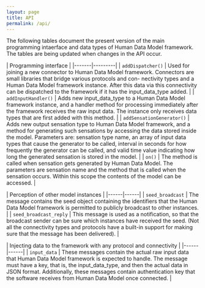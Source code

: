 ```yaml
---
layout: page
title: API
permalink: /api/
---
```


The following tables document the present version of the main programming intaerface and data types of Human Data Model framework. The tables are being updated when changes in the API occur. 

| Programming interface |
|-------|---------|
| `addDispatcher()` | Used for joining a new connector to Human Data Model framework. Connectors are small libraries that bridge various protocols and con- nectivity types and a Human Data Model framework instance. After this data via this connectivity can be dispatched to the framework if it has the input_data_type added. |
| `addInputHandler()` | Adds new input_data_type to a Human Data Model framework instance, and a handler method for processing immediately after the framework receives the raw input data. The instance only receives data types that are first added with this method. |
| `addSensationGenerator()` | Adds new output sensation type to Human Data Model framework, and a method for generating such sensations by accessing the data stored inside the model. Parameters are: sensation type name, an array of input data types that cause the generator to be called, interval in seconds  for how frequently the generator can be called, and valid time value indicating how long the generated sensation is stored in the model.  |
| `on()` | The method is called when sensation gets generated by Human Data Model. The parameters are sensation name and the method that is called when the sensation occurs. Within this scope the contents of the model can be accessed. |

| Perception of other model instances |
|------|------|
| `seed_broadcast` | The message contains the seed object containing the identifiers that the Human Data Model framework is permitted to publicly broadcast to other instances. |
| `seed_broadcast_reply` | This message is used as a notification, so that the broadcast sender can be sure which instances have received the seed. (Not all the connectivity types and protocols have a built-in support for making sure that the message has been delivered). |

| Injecting data to the framework with any protocol and connectivity |
|------|------|
| `input_data` | These messages contain the actual raw input data that Human Data Model framework is expected to handle. The message must have a key, that is, the input_data_type, and then the actual data in JSON format. Additionally, these messages contain authentication key that the software receives from Human Data Model once connected. |
